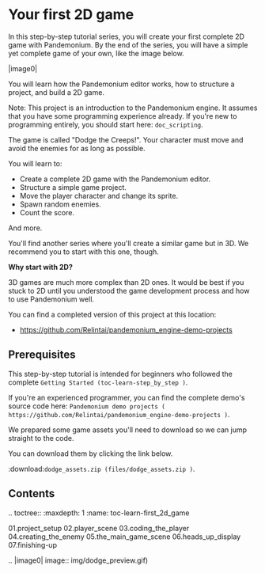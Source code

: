 

# Your first 2D game

In this step-by-step tutorial series, you will create your first complete 2D
game with Pandemonium. By the end of the series, you will have a simple yet complete
game of your own, like the image below.

|image0|

You will learn how the Pandemonium editor works, how to structure a project, and build
a 2D game.

Note:
 This project is an introduction to the Pandemonium engine. It assumes that
          you have some programming experience already. If you're new to
          programming entirely, you should start here: `doc_scripting`.

The game is called "Dodge the Creeps!". Your character must move and avoid the
enemies for as long as possible. 

You will learn to:

- Create a complete 2D game with the Pandemonium editor.
- Structure a simple game project.
- Move the player character and change its sprite.
- Spawn random enemies.
- Count the score.

And more.

You'll find another series where you'll create a similar game but in 3D. We
recommend you to start with this one, though.

**Why start with 2D?**

3D games are much more complex than 2D ones. It would be best if you stuck to 2D
until you understood the game development process and how to use Pandemonium well.

You can find a completed version of this project at this location:

- https://github.com/Relintai/pandemonium_engine-demo-projects

## Prerequisites

This step-by-step tutorial is intended for beginners who followed the complete
`Getting Started (toc-learn-step_by_step )`.

If you're an experienced programmer, you can find the complete demo's source
code here: `Pandemonium demo projects
( https://github.com/Relintai/pandemonium_engine-demo-projects )`.

We prepared some game assets you'll need to download so we can jump straight to
the code.

You can download them by clicking the link below.

:download:`dodge_assets.zip (files/dodge_assets.zip )`.

## Contents

.. toctree::
   :maxdepth: 1
   :name: toc-learn-first_2d_game

   01.project_setup
   02.player_scene
   03.coding_the_player
   04.creating_the_enemy
   05.the_main_game_scene
   06.heads_up_display
   07.finishing-up

.. |image0| image:: img/dodge_preview.gif)
